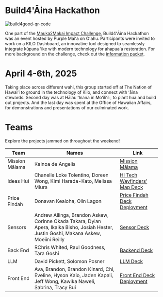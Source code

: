# Build4'Āina Hackathon

![build4good-qr-code](https://github.com/user-attachments/assets/d03a8c8b-ae47-4326-874d-3e6f4f46f2e3)

One part of the [Mauka2Makai Impact Challenge](https://purplemaia.org/mauka2makai/), Build4ʻĀina Hackathon was an event hosted by Purple Maiʻa on Oʻahu. Participants were invited to work on a KILO Dashboard, an innovative tool designed to seamlessly integrate kūpuna ʻike with modern technology for ahapuaʻa restoration. For more background on the challenge, check out the [information packet](https://drive.google.com/file/d/1QbReiSa9VGqoZcxYnjSYMrtkxjGPJTGD/view?usp=drive_link).

# April 4-6th, 2025

Taking place across different wahi, this group started off at The Nation of Hawaiʻi to ground in the technology of Kilo, and connect with ʻāina stewards. Second day was at Hālau ʻĪnana in Moʻiliʻili, to plant hua and build out projects. And the last day was spent at the Office of Hawaiian Affairs, for demonstrations and presentations of our culminated work.

# Teams

Explore the projects jammed on throughout the weekend!

| Team           | Names                                                                 | Link                        |
|----------------|-----------------------------------------------------------------------|-----------------------------|
| Mission Mālama      | Kainoa de Angelis | [Mission Mālama](https://drive.google.com/file/d/17i07WS7wKWMzDNkZVtdDxs7qP3-WoBsF/view?usp=drive_link) |
| Ideas Hui      |Chanelle Loke Tolentino, Doreen Wong, Kimi Harada-Kato, Melissa Miura| [HI Tech Wayfinders’ Map Deck](https://www.canva.com/design/DAGj0cxw2IA/ShTRpx9GkS8DkSjUAdTUOA/view?) |
| Price Findah      | Donavan Kealoha, Olin Lagon | [Price Findah Deck](https://docs.google.com/presentation/d/1-24mrfTjIjqtuJdAUdfQQW6TCPsOFbqogfxTmgt499o/edit?usp=sharing) <br> [Deployment](https://actionsmatter.com/pm)|
| Sensors        | Andrew Allinga, Brandon Askew, Corinne Okada Takara, Dylan Apera, Ikaika Bisho, Josiah Hester, Justin Goshi, Makana Askew, Moeiini Reilly | [Sensor Deck](https://drive.google.com/file/d/1qWPbMjFEGDXU8J5TgBvolSnjCdyxYGBF/view?usp=drive_link) |
| Back End       | RChris Whited, Raul Goodness, Tara Goshi | [Backend Deck](https://drive.google.com/file/d/1y3TOkq8geegZ-T413zPt8tuRy_wJADrj/view?usp=drive_link) |
| LLM            | David Pickett, Solomon Posner | [LLM Deck](https://drive.google.com/file/d/1K2MdWodxf3nBrFGUC4Urh3BArzRZbM-4/view?usp=drive_link) |
| Front End      | Ava, Brandon, Brandon Kinard, Chi, Eveline, Hyson Kaio, Jaden Kapali, Jeff Wong, Kawika Naweli, Sabrina, Tracy Bui | [Front End Deck](https://drive.google.com/file/d/1H-BvJXj1rRiGlrjrCVT5diMXyaNdJaHv/view?usp=drive_link) <br> [Deployment](https://ahupuaa-dashboard.labs.purplemaia.org/) |
